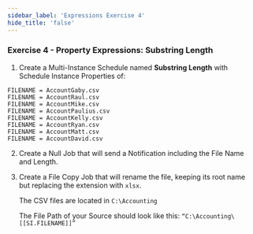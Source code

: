 ```yaml
---
sidebar_label: 'Expressions Exercise 4'
hide_title: 'false'
---
```


### Exercise 4 - Property Expressions: Substring Length

1.	Create a Multi-Instance Schedule named **Substring Length** with Schedule Instance Properties of:

```
FILENAME = AccountGaby.csv
FILENAME = AccountRaul.csv
FILENAME = AccountMike.csv
FILENAME = AccountPaulius.csv
FILENAME = AccountKelly.csv
FILENAME = AccountRyan.csv
FILENAME = AccountMatt.csv
FILENAME = AccountDavid.csv
```

2.	Create a Null Job that will send a Notification including the File Name and Length.
3.	Create a File Copy Job that will rename the file, keeping its root name but replacing the extension with ```xlsx```.

	The CSV files are located in ```C:\Accounting```

	The File Path of your Source should look like this: ```“C:\Accounting\[[SI.FILENAME]]”```


